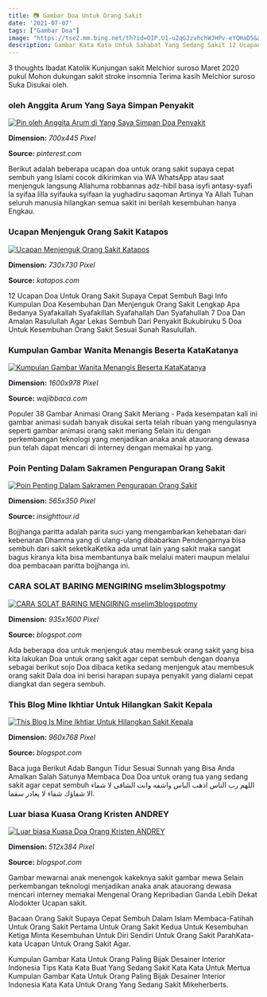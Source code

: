 ```yaml
---
title: 📷 Gambar Doa Untuk Orang Sakit
date: '2021-07-07'
tags: ["Gambar Doa"]
image: "https://tse2.mm.bing.net/th?id=OIP.U1-u2qGJzvhchWJHPv-eYQHaD5&amp;pid=15.1"
description: Gambar Kata Kata Untuk Sahabat Yang Sedang Sakit 12 Ucapan Doa Untuk Orang Sakit Supaya Cepat Sembuh Bagi Info Download 20 Kata Kata Bijak Kata Kata Bijak Or
---
```




3 thoughts Ibadat Katolik Kunjungan sakit Melchior suroso Maret 2020 pukul Mohon dukungan sakit stroke insomnia Terima kasih Melchior suroso Suka Disukai oleh.



###  oleh Anggita Arum Yang Saya Simpan Penyakit 

[![Pin oleh Anggita Arum di Yang Saya Simpan  Doa Penyakit ](https://i.pinimg.com/originals/0e/2e/c7/0e2ec7a39095988507819a430033a577.jpg)](https://i.pinimg.com/originals/0e/2e/c7/0e2ec7a39095988507819a430033a577.jpg)


**Dimension:** _700x445 Pixel_ 

**Source:** _pinterest.com_ 


Berikut adalah beberapa ucapan doa untuk orang sakit supaya cepat sembuh yang Islami cocok dikirimkan via WA WhatsApp atau saat menjenguk langsung Allahuma robbannas adz-hibil basa isyfi antasy-syafi la syifaa lilla syifauka syifaan la yughadiru saqoman Artinya Ya Allah Tuhan seluruh manusia hilangkan semua sakit ini berilah kesembuhan hanya Engkau.


### Ucapan Menjenguk Orang Sakit Katapos

[![Ucapan Menjenguk Orang Sakit  Katapos](https://katapos.com/wp-content/uploads/2020/04/5e8c93f74df7f.jpg)](https://katapos.com/wp-content/uploads/2020/04/5e8c93f74df7f.jpg)


**Dimension:** _730x730 Pixel_ 

**Source:** _katapos.com_ 


12 Ucapan Doa Untuk Orang Sakit Supaya Cepat Sembuh Bagi Info Kumpulan Doa Kesembuhan Dan Menjenguk Orang Sakit Lengkap Apa Bedanya Syafakallah Syafakillah Syafahallah Dan Syafahullah 7 Doa Dan Amalan Rasulullah Agar Lekas Sembuh Dari Penyakit Bukubiruku 5 Doa Untuk Kesembuhan Orang Sakit Sesuai Sunah Rasulullah.


### Kumpulan Gambar Wanita Menangis Beserta KataKatanya 

[![Kumpulan Gambar Wanita Menangis Beserta KataKatanya ](http://3.bp.blogspot.com/-rbK7GCVWPa8/W0LqwscQ5JI/AAAAAAAAAoU/5kutqtII1iQ7qgw02cuSBm19br67lNtBQCK4BGAYYCw/s1600/Gambar-Sedih-Kecewa-Sakit-Hati9.jpg)](http://3.bp.blogspot.com/-rbK7GCVWPa8/W0LqwscQ5JI/AAAAAAAAAoU/5kutqtII1iQ7qgw02cuSBm19br67lNtBQCK4BGAYYCw/s1600/Gambar-Sedih-Kecewa-Sakit-Hati9.jpg)


**Dimension:** _1600x978 Pixel_ 

**Source:** _wajibbaca.com_ 


Populer 38 Gambar Animasi Orang Sakit Meriang - Pada kesempatan kali ini gambar animasi sudah banyak disukai serta telah ribuan yang mengulasnya seperti gambar animasi orang sakit meriang Selain itu dengan perkembangan teknologi yang menjadikan anaka anak atauorang dewasa pun telah dapat mencari di interney dengan memakai hp yang.


### Poin Penting Dalam Sakramen Pengurapan Orang Sakit 

[![Poin Penting Dalam Sakramen Pengurapan Orang Sakit ](https://insighttour.id/wp-content/uploads/2020/02/Sakramen-Pengurapan-Orang-Sakit-1.jpg)](https://insighttour.id/wp-content/uploads/2020/02/Sakramen-Pengurapan-Orang-Sakit-1.jpg)


**Dimension:** _565x350 Pixel_ 

**Source:** _insighttour.id_ 


Bojjhanga paritta adalah parita suci yang mengambarkan kehebatan dari kebenaran Dhamma yang di ulang-ulang dibabarkan Pendengarnya bisa sembuh dari sakit seketikaKetika ada umat lain yang sakit maka sangat bagus kiranya kita bisa membantunya baik melalui materi maupun melalui doa pembacaan paritta bojjhanga ini.


### CARA SOLAT BARING MENGIRING mselim3blogspotmy

[![CARA SOLAT BARING MENGIRING  mselim3blogspotmy](http://3.bp.blogspot.com/-4keHqf6MJ5s/UCSD4hopNOI/AAAAAAAAA8w/xtYsB0lASXU/s1600/solat+baring+menelentang.jpg)](http://3.bp.blogspot.com/-4keHqf6MJ5s/UCSD4hopNOI/AAAAAAAAA8w/xtYsB0lASXU/s1600/solat+baring+menelentang.jpg)


**Dimension:** _935x1600 Pixel_ 

**Source:** _blogspot.com_ 


Ada beberapa doa untuk menjenguk atau membesuk orang sakit yang bisa kita lakukan Doa untuk orang sakit agar cepat sembuh dengan doanya sebagai berikut sojo Doa dibaca ketika sedang menjenguk atau membesuk orang sakit Dala doa ini berisi harapan supaya penyakit yang dialami cepat diangkat dan segera sembuh.


### This Blog Mine Ikhtiar Untuk Hilangkan Sakit Kepala 

[![This Blog Is Mine  Ikhtiar Untuk Hilangkan Sakit Kepala ](https://3.bp.blogspot.com/-0eXZ-zDCDLs/UWOwdiCZ0vI/AAAAAAAAFtU/nFiOGmavejI/s1600/doa+ketika+sakit.jpg)](https://3.bp.blogspot.com/-0eXZ-zDCDLs/UWOwdiCZ0vI/AAAAAAAAFtU/nFiOGmavejI/s1600/doa+ketika+sakit.jpg)


**Dimension:** _960x768 Pixel_ 

**Source:** _blogspot.com_ 


Baca juga Berikut Adab Bangun Tidur Sesuai Sunnah yang Bisa Anda Amalkan Salah Satunya Membaca Doa Doa untuk orang tua yang sedang sakit agar cepat sembuh اللهم رب الناس اذهب الباس واشفه وانت الشافى لا شفاء الا شفاؤك شفاء لا يغادر سقما.


### Luar biasa Kuasa Orang Kristen ANDREY

[![Luar biasa Kuasa Doa Orang Kristen  ANDREY](http://3.bp.blogspot.com/_OIB-SJqw8t0/TL_4VvS404I/AAAAAAAAAF8/xS2_eIAp1VE/w1200-h630-p-k-nu/Kuasa-doa.jpg)](http://3.bp.blogspot.com/_OIB-SJqw8t0/TL_4VvS404I/AAAAAAAAAF8/xS2_eIAp1VE/w1200-h630-p-k-nu/Kuasa-doa.jpg)


**Dimension:** _512x384 Pixel_ 

**Source:** _blogspot.com_ 



Gambar mewarnai anak menengok kakeknya sakit gambar mewa Selain perkembangan teknologi menjadikan anaka anak atauorang dewasa mencari interney memakai Mengenal Orang Kepribadian Ganda Lebih Dekat Alodokter Ucapan sakit.


 Bacaan Orang Sakit Supaya Cepat Sembuh Dalam Islam Membaca-Fatihah Untuk Orang Sakit Pertama Untuk Orang Sakit Kedua Untuk Kesembuhan Ketiga Minta Kesembuhan Untuk Diri Sendiri Untuk Orang Sakit ParahKata-kata Ucapan Untuk Orang Sakit Agar.


Kumpulan Gambar Kata Untuk Orang Paling Bijak Desainer Interior Indonesia Tips Kata Kata Buat Yang Sedang Sakit Kata Kata Untuk Mertua Kumpulan Gambar Kata Untuk Orang Paling Bijak Desainer Interior Indonesia Kata Kata Untuk Orang Yang Sedang Sakit Mikeherberts.




